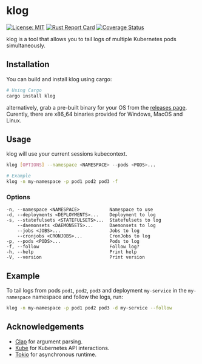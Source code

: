 # klog

[![License: MIT](https://img.shields.io/badge/License-MIT-yellow.svg)](https://opensource.org/licenses/MIT) [![Rust Report Card](https://rust-reportcard.xuri.me/badge/github.com/tobifroe/klog)](https://rust-reportcard.xuri.me/report/github.com/tobifroe/klog)
[![Coverage Status](https://coveralls.io/repos/github/tobifroe/klog/badge.svg?branch=main)](https://coveralls.io/github/tobifroe/klog?branch=main)

klog is a tool that allows you to tail logs of multiple Kubernetes pods simultaneously. 

## Installation
You can build and install klog using cargo:
```bash
# Using Cargo
cargo install klog
```
alternatively, grab a pre-built binary for your OS from the [releases page](https://github.com/tobifroe/klog/releases).
Curently, there are x86_64 binaries provided for Windows, MacOS and Linux.


## Usage
klog will use your current sessions kubecontext.

```bash
klog [OPTIONS] --namespace <NAMESPACE> --pods <PODS>...

# Example
klog -n my-namespace -p pod1 pod2 pod3 -f
```

### Options

```
-n, --namespace <NAMESPACE>           Namespace to use
-d, --deployments <DEPLOYMENTS>...    Deployment to log
-s, --statefulsets <STATEFULSETS>...  Statefulsets to log
    --daemonsets <DAEMONSETS>...      Daemonsets to log
    --jobs <JOBS>...                  Jobs to log
    --cronjobs <CRONJOBS>...          CronJobs to log
-p, --pods <PODS>...                  Pods to log
-f, --follow                          Follow log?
-h, --help                            Print help
-V, --version                         Print version
```

## Example

To tail logs from pods `pod1`, `pod2`, `pod3` and deployment `my-service` in the `my-namespace` namespace and follow the logs, run:

```bash
klog -n my-namespace -p pod1 pod2 pod3 -d my-service --follow
```

## Acknowledgements

- [Clap](https://github.com/clap-rs/clap) for argument parsing.
- [Kube](https://github.com/clux/kube-rs) for Kubernetes API interactions.
- [Tokio](https://github.com/tokio-rs/tokio) for asynchronous runtime.

